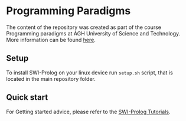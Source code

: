 # Programming Paradigms

The content of the repository was created as part of the course Programming paradigms at AGH University of Science and Technology. More information can be found <a href="https://ai.ia.agh.edu.pl/wiki/pl:prolog:start">here</a>.

## Setup

To install SWI-Prolog on your linux device run ```setup.sh``` script, that is located in the main repository folder.

## Quick start

For Getting started advice, please refer to the <a href="http://www.swi-prolog.org/pldoc/man?section=quickstart">SWI-Prolog Tutorials</a>.
